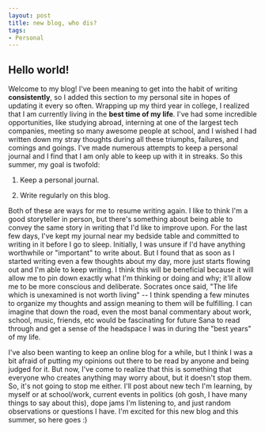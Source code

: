 ```yaml
---
layout: post
title: new blog, who dis?
tags:
- Personal
---
```


## Hello world!

Welcome to my blog! I've been meaning to get into the habit of writing **consistently**, so I added this section to my personal site in hopes of updating it every so often. Wrapping up my third year in college, I realized that I am currently living in the **best time of my life**. I've had some incredible opportunities, like studying abroad, interning at one of the largest tech companies, meeting so many awesome people at school, and I wished I had written down my stray thoughts during all these triumphs, failures, and comings and goings. I've made numerous attempts to keep a personal journal and I find that I am only able to keep up with it in streaks. So this summer, my goal is twofold:

1. Keep a personal journal.

2. Write regularly on this blog.

Both of these are ways for me to resume writing again. I like to think I'm a good storyteller in person, but there's something about being able to convey the same story in writing that I'd like to improve upon. For the last few days, I've kept my journal near my bedside table and committed to writing in it before I go to sleep. Initially, I was unsure if I'd have anything worthwhile or "important" to write about. But I found that as soon as I started writing even a few thoughts about my day, more just starts flowing out and I'm able to keep writing. I think this will be beneficial because it will allow me to pin down exactly what I'm thinking or doing and why; it'll allow me to be more conscious and deliberate. Socrates once said, "The life which is unexamined is not worth living" -- I think spending a few minutes to organize my thoughts and assign meaning to them will be fulfilling. I can imagine that down the road, even the most banal commentary about work, school, music, friends, etc would be fascinating for future Sana to read through and get a sense of the headspace I was in during the "best years" of my life.

I've also been wanting to keep an online blog for a while, but I think I was a bit afraid of putting my opinions out there to be read by anyone and being judged for it. But now, I've come to realize that this is something that everyone who creates anything may worry about, but it doesn't stop them. So, it's not going to stop me either. I'll post about new tech I'm learning, by myself or at school/work, current events in politics (oh gosh, I have many things to say about this), dope jams I'm listening to, and just random observations or questions I have. I'm excited for this new blog and this summer, so here goes :)
